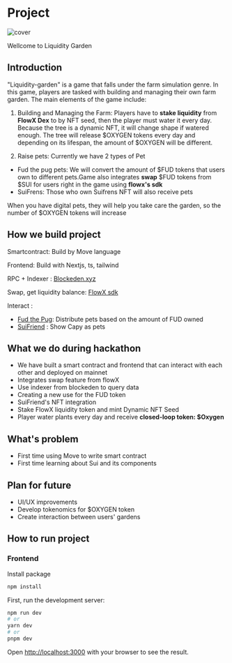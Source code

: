 # Project

![cover](https://github.com/vinhyenvodoi98/Liquidity-garden/blob/main/images/cover.png)

Wellcome to Liquidity Garden

## Introduction
"Liquidity-garden" is a game that falls under the farm simulation genre. In this game, players are tasked with building and managing their own farm garden. The main elements of the game include:

1. Building and Managing the Farm: Players have to **stake liquidity** from **FlowX Dex** to by NFT seed, then the player must water it every day. Because the tree is a dynamic NFT, it will change shape if watered enough. The tree will release $OXYGEN tokens every day and depending on its lifespan, the amount of $OXYGEN will be different.

2. Raise pets: Currently we have 2 types of Pet
- Fud the pug pets: We will convert the amount of $FUD tokens that users own to different pets.Game also integrates **swap** $FUD tokens from $SUI for users right in the game using **flowx's sdk**
- SuiFrens: Those who own Suifrens NFT will also receive pets

When you have digital pets, they will help you take care the garden, so the number of $OXYGEN tokens will increase

## How we build project

Smartcontract: Build by Move language

Frontend: Build with Nextjs, ts, tailwind

RPC + Indexer : [Blockeden.xyz](https://blockeden.xyz/docs/sui/sui-overflow/)

Swap, get liquidity balance: [FlowX sdk](https://www.npmjs.com/package/@flowx-pkg/ts-sdk?activeTab=readme)

Interact :
  - [Fud the Pug](https://fudthepug.com/): Distribute pets based on the amount of FUD owned
  - [SuiFriend](https://suifrens.com/) : Show Capy as pets

## What we do during hackathon

- We have built a smart contract and frontend that can interact with each other and deployed on mainnet
- Integrates swap feature from flowX
- Use indexer from blockeden to query data
- Creating a new use for the FUD token
- SuiFriend's NFT integration
- Stake FlowX liquidity token and mint Dynamic NFT Seed
- Player water plants every day and receive **closed-loop token: $Oxygen**

## What's problem

- First time using Move to write smart contract
- First time learning about Sui and its components

## Plan for future

- UI/UX improvements
- Develop tokenomics for $OXYGEN token
- Create interaction between users' gardens

## How to run project

### Frontend
Install package
```bash
npm install
```

First, run the development server:

```bash
npm run dev
# or
yarn dev
# or
pnpm dev
```

Open [http://localhost:3000](http://localhost:3000) with your browser to see the result.
